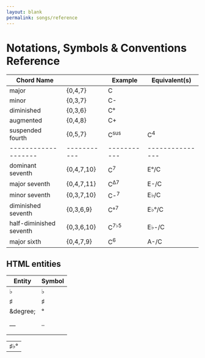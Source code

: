 ```yaml
---
layout: blank
permalink: songs/reference
---
```


Notations, Symbols & Conventions Reference
==========================================

|Chord Name         |           |Example    |Equivalent(s)  |
|-------------------|-----------|-----------|---------------|
|major              |{0,4,7}    |C          |
|minor              |{0,3,7}    |C-         |
|diminished         |{0,3,6}    |C°         |
|augmented          |{0,4,8}    |C+         |
|suspended fourth   |{0,5,7}    |C<sup>sus</sup>|C<sup>4</sup>|
|-------------------|-----------|-----------|---------------|
|dominant seventh   |{0,4,7,10} |C<sup>7</sup>|E°/C|
|major seventh      |{0,4,7,11} |C<sup>Δ7</sup>|E-/C|
|minor seventh      |{0,3,7,10} |C-<sup>7</sup>|E♭/C|
|diminished seventh |{0,3,6,9}  |C°<sup>7</sup>|E♭°/C|
|half-diminished seventh|{0,3,6,10}|C<sup>7♭5</sup>|E♭-/C|
|major sixth        |{0,4,7,9}  |C<sup>6</sup>|A-/C|


HTML entities
-------------

|Entity         |Symbol|
|---------------|------|
|&flat;         |♭     |       
|&sharp;        |♯     |
|&degree;       |°     |
|&mdash;        |<pre>&mdash;</pre>|

<table><tr><td>&sharp;&flat;&deg;</td></tr></table>
